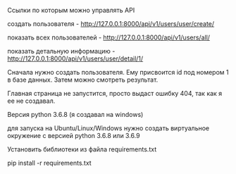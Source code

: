 Ссылки по которым можно управлять API

создать пользователя - http://127.0.0.1:8000/api/v1/users/user/create/

показать всех пользователей - http://127.0.0.1:8000/api/v1/users/all/

показать детальную информацию - http://127.0.0.1:8000/api/v1/users/user/detail/1/

Сначала нужно создать пользователя. Ему присвоится id под номером 1 в базе данных.
Затем можно смотреть результат.

Главная страница не запустится, просто выдаст ошибку 404, так как я ее не создавал.

Версия python 3.6.8 (я создавал на windows)

для запуска на Ubuntu/Linux/Windows нужно создать виртуальное окружение с версией python 3.6.8 или 3.6.9

Установить библиотеки из файла requirements.txt

pip install -r requirements.txt

